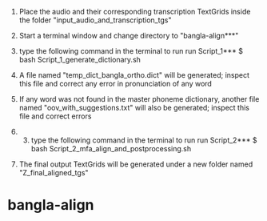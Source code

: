 

1. Place the audio and their corresponding transcription TextGrids inside the folder "input_audio_and_transcription_tgs"

2. Start a terminal window and change directory to "bangla-align***"

3. type the following command in the terminal to run run Script_1***
    $ bash Script_1_generate_dictionary.sh

4. A file named "temp_dict_bangla_ortho.dict" will be generated; inspect this file and correct any error in pronunciation of any word

5. If any word was not found in the master phoneme dictionary, another file named "oov_with_suggestions.txt" will also be generated; inspect this file and correct errors

6. 3. type the following command in the terminal to run run Script_2***
    $ bash Script_2_mfa_align_and_postprocessing.sh

7. The final output TextGrids will be generated under a new folder named "Z_final_aligned_tgs"


# bangla-align
